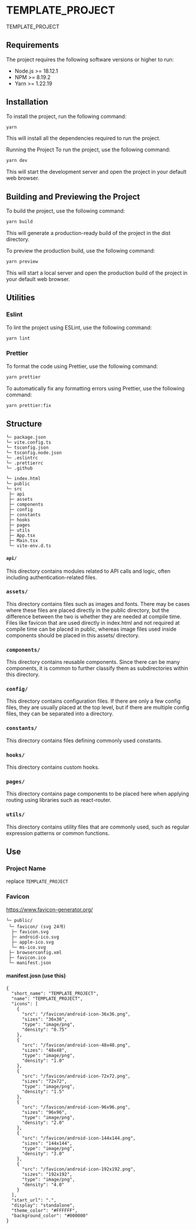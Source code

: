 # TEMPLATE_PROJECT

TEMPLATE_PROJECT

## Requirements

The project requires the following software versions or higher to run:

- Node.js >= 18.12.1
- NPM >= 8.19.2
- Yarn >= 1.22.19

## Installation

To install the project, run the following command:

```bash
yarn
```

This will install all the dependencies required to run the project.

Running the Project
To run the project, use the following command:

```bash
yarn dev

```

This will start the development server and open the project in your default web browser.

## Building and Previewing the Project

To build the project, use the following command:

```bash
yarn build
```

This will generate a production-ready build of the project in the dist directory.

To preview the production build, use the following command:

```bash
yarn preview
```

This will start a local server and open the production build of the project in your default web browser.

## Utilities

### Eslint

To lint the project using ESLint, use the following command:

```bash
yarn lint
```

### Prettier

To format the code using Prettier, use the following command:

```bash
yarn prettier
```

To automatically fix any formatting errors using Prettier, use the following command:

```bash
yarn prettier:fix
```

## Structure

```
└─ package.json
└─ vite.config.ts
└─ tsconfig.json
└─ tsconfig.node.json
└─ .eslintrc
└─ .prettierrc
└─ .github

└─ index.html
└─ public
└─ src
 ├─ api
 ├─ assets
 ├─ components
 ├─ config
 ├─ constants
 ├─ hooks
 ├─ pages
 ├─ utils
 ├─ App.tsx
 ├─ Main.tsx
 └─ vite-env.d.ts

```

#### `api/`

This directory contains modules related to API calls and logic, often including authentication-related files.

### `assets/`

This directory contains files such as images and fonts. There may be cases where these files are placed directly in the public directory, but the difference between the two is whether they are needed at compile time. Files like favicon that are used directly in index.html and not required at compile time can be placed in public, whereas image files used inside components should be placed in this assets/ directory.

### `components/`

This directory contains reusable components. Since there can be many components, it is common to further classify them as subdirectories within this directory.

### `config/`

This directory contains configuration files. If there are only a few config files, they are usually placed at the top level, but if there are multiple config files, they can be separated into a directory.

### `constants/`

This directory contains files defining commonly used constants.

### `hooks/`

This directory contains custom hooks.

### `pages/`

This directory contains page components to be placed here when applying routing using libraries such as react-router.

### `utils/`

This directory contains utility files that are commonly used, such as regular expression patterns or common functions.

## Use

### Project Name

replace `TEMPLATE_PROJECT`

### Favicon

https://www.favicon-generator.org/

```
└─ public/
 └─ favicon/ (svg 24개)
  ├─ favicon.svg
  ├─ android-ico.svg
  ├─ apple-ico.svg
  └─ ms-ico.svg
 ├─ browserconfig.xml
 ├─ favicon.ico
 └─ manifest.json

```

#### manifest.josn (use this)

```
{
  "short_name": "TEMPLATE_PROJECT",
  "name": "TEMPLATE_PROJECT",
  "icons": [
    {
      "src": "/favicon/android-icon-36x36.png",
      "sizes": "36x36",
      "type": "image/png",
      "density": "0.75"
    },
    {
      "src": "/favicon/android-icon-48x48.png",
      "sizes": "48x48",
      "type": "image/png",
      "density": "1.0"
    },
    {
      "src": "/favicon/android-icon-72x72.png",
      "sizes": "72x72",
      "type": "image/png",
      "density": "1.5"
    },
    {
      "src": "/favicon/android-icon-96x96.png",
      "sizes": "96x96",
      "type": "image/png",
      "density": "2.0"
    },
    {
      "src": "/favicon/android-icon-144x144.png",
      "sizes": "144x144",
      "type": "image/png",
      "density": "3.0"
    },
    {
      "src": "/favicon/android-icon-192x192.png",
      "sizes": "192x192",
      "type": "image/png",
      "density": "4.0"
    }
  ],
  "start_url": ".",
  "display": "standalone",
  "theme_color": "#FFFFFF",
  "background_color": "#000000"
}
```
